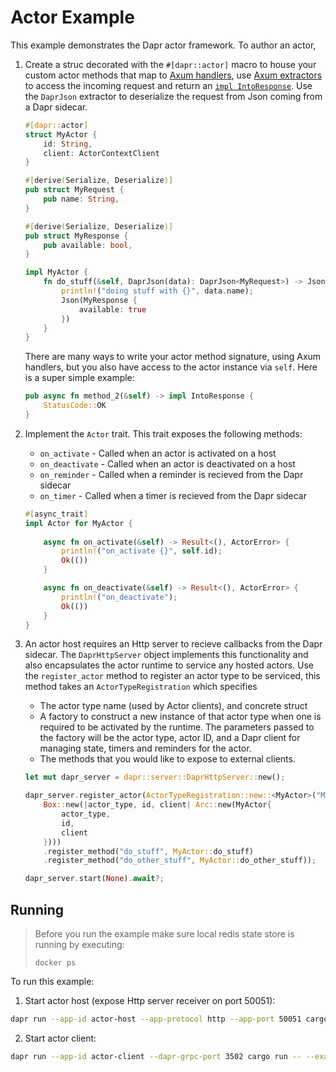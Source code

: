 # Actor Example

This example demonstrates the Dapr actor framework.  To author an actor, 

1. Create a struc decorated with the `#[dapr::actor]` macro to house your custom actor methods that map to [Axum handlers](https://docs.rs/axum/latest/axum/handler/index.html), use [Axum extractors](https://docs.rs/axum/latest/axum/extract/index.html) to access the incoming request and return an [`impl IntoResponse`](https://docs.rs/axum/latest/axum/response/trait.IntoResponse.html).
Use the `DaprJson` extractor to deserialize the request from Json coming from a Dapr sidecar.
    ```rust
    #[dapr::actor]
    struct MyActor {
        id: String,
        client: ActorContextClient
    }
    
    #[derive(Serialize, Deserialize)]
    pub struct MyRequest {
        pub name: String,
    }
    
    #[derive(Serialize, Deserialize)]
    pub struct MyResponse {
        pub available: bool,
    }   

    impl MyActor {
        fn do_stuff(&self, DaprJson(data): DaprJson<MyRequest>) -> Json<MyResponse> {        
            println!("doing stuff with {}", data.name);        
            Json(MyResponse { 
                available: true 
            })
        }    
    }
    ```

    There are many ways to write your actor method signature, using Axum handlers, but you also have access to the actor instance via `self`.  Here is a super simple example:
    ```rust
    pub async fn method_2(&self) -> impl IntoResponse {
        StatusCode::OK
    }
    ```
1. Implement the `Actor` trait.  This trait exposes the following methods:
    - `on_activate` - Called when an actor is activated on a host
    - `on_deactivate` - Called when an actor is deactivated on a host
    - `on_reminder` - Called when a reminder is recieved from the Dapr sidecar
    - `on_timer` - Called when a timer is recieved from the Dapr sidecar


    ```rust
    #[async_trait]
    impl Actor for MyActor {
        
        async fn on_activate(&self) -> Result<(), ActorError> {
            println!("on_activate {}", self.id);
            Ok(())
        }

        async fn on_deactivate(&self) -> Result<(), ActorError> {
            println!("on_deactivate");
            Ok(())
        }
    }
    ```

1. An actor host requires an Http server to recieve callbacks from the Dapr sidecar.  The `DaprHttpServer` object implements this functionality and also encapsulates the actor runtime to service any hosted actors.  Use the `register_actor` method to register an actor type to be serviced, this method takes an `ActorTypeRegistration` which specifies 
    - The actor type name (used by Actor clients), and concrete struct
    - A factory to construct a new instance of that actor type when one is required to be activated by the runtime.  The parameters passed to the factory will be the actor type, actor ID, and a Dapr client for managing state, timers and reminders for the actor.
    - The methods that you would like to expose to external clients.

    ```rust
    let mut dapr_server = dapr::server::DaprHttpServer::new();

    dapr_server.register_actor(ActorTypeRegistration::new::<MyActor>("MyActor", 
        Box::new(|actor_type, id, client| Arc::new(MyActor{
            actor_type, 
            id, 
            client
        })))
        .register_method("do_stuff", MyActor::do_stuff)
        .register_method("do_other_stuff", MyActor::do_other_stuff));

    dapr_server.start(None).await?;
    ```


## Running

> Before you run the example make sure local redis state store is running by executing:
> ```
> docker ps
> ```

To run this example:

1. Start actor host (expose Http server receiver on port 50051):
```bash
dapr run --app-id actor-host --app-protocol http --app-port 50051 cargo run -- --example actor-server
```

2. Start actor client:
```bash
dapr run --app-id actor-client --dapr-grpc-port 3502 cargo run -- --example actor-client
```

